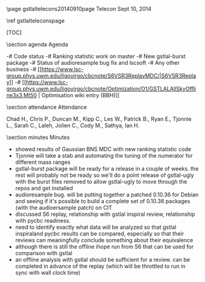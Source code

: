 \page gstlaltelecons20140910page Telecon Sept 10, 2014

\ref gstlalteleconspage

[TOC]

\section agenda Agenda

-# Code status
  -# Ranking statistic work on master
  -# New gstlal-burst package
-# Status of audioresample bug fix and lscsoft
-# Any other business
  -# [[https://www.lsc-group.phys.uwm.edu/ligovirgo/cbcnote/S6VSR3ReplayMDC/|S6VSR3Replay]]
  -# [[https://www.lsc-group.phys.uwm.edu/ligovirgo/cbcnote/Optimization/O1/GSTLALAllSkyOffline3x3,Mt50 | Optimisation wiki entry (BBH)]]


\section attendance Attendance

Chad H., Chris P., Duncan M., Kipp C., Les W., Patrick B., Ryan E., Tjonnie L., Sarah C., Laleh, Jolien C., Cody M., Sathya, Ian H.


\section minutes Minutes

 * showed results of Gaussian BNS MDC with new ranking statistic code
 * Tjonnie will take a stab and automating the tuning of the numerator for different mass ranges
 * gstlal-burst package will be ready for a release in a couple of weeks.  the rest will probably not be ready so we'll do a point release of gstlal-ugly with the burst files removed to allow gstlal-ugly to move through the repos and get installed
 * audioresample bug.  will be putting together a patched 0.10.36 for Debian and seeing if it's possible to build a complete set of 0.10.36 packages (with the audioersample patch) on CIT
 * discussed S6 replay, relationship with gstlal inspiral review, relationship with pycbc readiness.
  * need to identify exactly what data will be analyzed so that gstlal inspiraland pycbc results can be compared, especially so that their reviews can meaningfully conclude something about their equivalence
  * although there is still the offline ihope run from S6 that can be used for comparison with gstlal
  * an offline analysis with gstlal should be sufficient for a review.  can be completed in advance of the replay (which will be throttled to run in sync with wall clock time)
